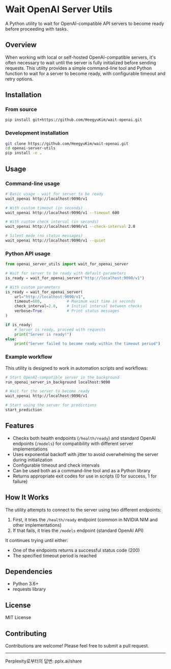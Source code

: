 # Wait OpenAI Server Utils

A Python utility to wait for OpenAI-compatible API servers to become ready before proceeding with tasks.

## Overview

When working with local or self-hosted OpenAI-compatible servers, it's often necessary to wait until the server is fully initialized before sending requests. This utility provides a simple command-line tool and Python function to wait for a server to become ready, with configurable timeout and retry options.

## Installation

### From source

```bash
pip install git+https://github.com/HeegyuKim/wait-openai.git
```

### Development installation

```bash
git clone https://github.com/HeegyuKim/wait-openai.git
cd openai-server-utils
pip install -e .
```

## Usage

### Command-line usage

```bash
# Basic usage - wait for server to be ready
wait_openai http://localhost:9090/v1

# With custom timeout (in seconds)
wait_openai http://localhost:9090/v1 --timeout 600

# With custom check interval (in seconds)
wait_openai http://localhost:9090/v1 --check-interval 2.0

# Silent mode (no status messages)
wait_openai http://localhost:9090/v1 --quiet
```

### Python API usage

```python
from openai_server_utils import wait_for_openai_server

# Wait for server to be ready with default parameters
is_ready = wait_for_openai_server("http://localhost:9090/v1")

# With custom parameters
is_ready = wait_for_openai_server(
    url="http://localhost:9090/v1",
    timeout=600,           # Maximum wait time in seconds
    check_interval=2.0,    # Initial interval between checks
    verbose=True           # Print status messages
)

if is_ready:
    # Server is ready, proceed with requests
    print("Server is ready!")
else:
    print("Server failed to become ready within the timeout period")
```

### Example workflow

This utility is designed to work in automation scripts and workflows:

```bash
# Start OpenAI-compatible server in the background
run_openai_server_in_background localhost:9090

# Wait for the server to become ready
wait_openai http://localhost:9090/v1

# Start using the server for predictions
start_prediction
```

## Features

- Checks both health endpoints (`/health/ready`) and standard OpenAI endpoints (`/models`) for compatibility with different server implementations
- Uses exponential backoff with jitter to avoid overwhelming the server during initialization
- Configurable timeout and check intervals
- Can be used both as a command-line tool and as a Python library
- Returns appropriate exit codes for use in scripts (0 for success, 1 for failure)

## How It Works

The utility attempts to connect to the server using two different endpoints:

1. First, it tries the `/health/ready` endpoint (common in NVIDIA NIM and other implementations)
2. If that fails, it tries the `/models` endpoint (standard OpenAI API)

It continues trying until either:
- One of the endpoints returns a successful status code (200)
- The specified timeout period is reached

## Dependencies

- Python 3.6+
- requests library

## License

MIT License

## Contributing

Contributions are welcome! Please feel free to submit a pull request.

---
Perplexity로부터의 답변: pplx.ai/share